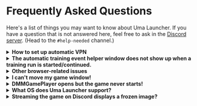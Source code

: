 # Frequently Asked Questions

Here's a list of things you may want to know about Uma Launcher. If you have a question that is not answered here, feel free to ask in the [Discord server](https://discord.gg/wvGHW65C6A). (Head to the `#help-needed` channel.)

<details>
<summary><b>How to set up automatic VPN</b></summary>

**This feature is experimental. Please report any bugs you may encounter.**
The feature is disabled by default. Please read the usage guide below on how to correctly set it up:

## Usage guide:
Currently only **OpenVPN Community**, **SoftEther** and **NordVPN** are supported.
For OpenVPN and SoftEther, a server will be chosen from [https://nasu-ser.me/vpn/](https://nasu-ser.me/vpn/).
### Step 1
Start Uma Launcher, right-click the horseshoe icon in the taskbar tray and click on `Preferences`.
### Step 2
Scroll down the General settings until you reach `Auto-VPN enabled`. Tick the setting to enable auto-VPN. (This will apply when you restart Uma Launcher.)
You can leave `VPN for DMM only` checked if you want the VPN to disconnect when the game starts. Uncheck if you want the VPN to stay enabled as long as Uma Launcher is running.
### Step 3
Choose which VPN client you want to use in the `VPN client` setting. Depending on your choice, you might need to do something more:

**OpenVPN**
Place the path to `openvpn.exe` in the `VPN client path` text field. You can click on the `Browse` button to open a file browser to select it. First go to where you installed OpenVPN (likely in some Program Files folder) and go inside the `bin` folder. Then choose `openvpn.exe`.
You may use the next setting `VPN override` to specify a path to a custom ovpn profile to use. (No browse button.)

**SoftEther**
Nothing special to configure. Just make sure the setting `VPN override` is empty or input a custom server IP.

**NordVPN**
Place the path to `NordVPN.exe` in the `VPN client path` text field. You can click on the `Browse` button to open a file browser to select it. First go to where you installed NordVPN (likely in some Program Files folder) and choose `NordVPN.exe`.
### Step 4
Click `Save & close` at the bottom of the settings window and right-click the horseshoe icon in the taskbar tray and choose `Close`. Close DMM if needed. Now run Uma Launcher again and use Uma Launcher like normal. (Depending on your location, the connection may not be very fast.)

Keep in mind that this feature is experimental, so be sure to let me know if anything does not work on your machine.
</details>

<details>
<summary><b>The automatic training event helper window does not show up when a training run is started/continued.</b></summary>

This feature requires you install the CarrotJuicer mod for Uma Musume. Please carefully read <a href="https://umapyoi.net/uma-launcher" target="_blank">the instructions</a> on how to install it. (See bottom of the instructions section on how to use if you already use Trainers' Legend G or Noccu's English Patch.)<br>
If you installed CarrotJuicer according to the instructions but nothing happens when you start/enter a training run, try the following:

* Make sure CarrotJuicer functionality is enabled in the preferences of Uma Launcher.
  * Right-click the horseshoe icon in the taskbar tray and click on `Preferences`. Make sure `Enable CarrotJuicer` is checked.
* Make sure Uma Launcher uses the correct game folder when it looks for CarrotJuicer's output.
  * Right-click the horseshoe icon in the taskbar tray and click on `Preferences`. Make sure `Game install path` is set to the folder where you installed Uma Musume.
  * If you ever had Uma Musume installed in its default location, but have since installed it elsewhere, make sure you confirm where the game is installed directly in DMMGamePlayer.
    * Open DMMGamePlayer, open the "My Games" (マイゲーム) page.
    * Hover over the Uma Musume game image and click the information icon 🛈
    * Click on the link in the bottom-right of the popup that says `ダウンロード先フォルダを表示` and has a folder icon next to it.
    * This will open a file browser and highlight the folder that the game is installed in (it has `umamusume.exe` inside it). Set that folder in Uma Launcher's preferences.

Make sure to **restart Uma Launcher** after doing any of the above. (Right-click the horseshoe icon in the taskbar tray and click on `Close`.)<br>
If the helper window still does not show up, please ask for help in the Discord server (see top of the page.)
</details>


<details>
<summary><b>Other browser-related issues</b></summary>

If you get error messages related to the web browser, try switching to Firefox in the preferences. Chromium-based browsers (Chrome, Edge) are inconsistent and a pain to work with. Firefox is the most stable browser to use with Uma Launcher.<br>
You may still report issues you have with Chromium-based browsers.
</details>

<details>
<summary><b>I can't move my game window!</b></summary>

Right-click the horseshoe icon and uncheck `Lock game window`. You should now be able to move the game window.<br>
When you are done moving the window, re-enable `Lock game window` and it will remember the position of the game window.<br>
You will need to do this again when the game switches into landscape mode.

</details>

<details>
<summary><b>DMMGamePlayer opens but the game never starts!</b></summary>

This happens if there is an update available for Uma Musume. You will need to update the game manually.<br>
Move to the "My Games" (マイゲーム) page and click the orange button when you hover over the Uma Musume game image.<br>
The way DMM works makes it impossible to automate this process. (In an old version of DMM, it would properly show the update popup, but that is no longer the case.)<br>
If you want to know when there is an update available, you can follow either Umapyoi.net's Twitter account, or the official Japanese Uma Musume Twitter account.

</details>

<details>
<summary><b>What OS does Uma Launcher support?</b></summary>

Uma Launcher is only built for and tested on Windows 10. It should work with Windows 11 as well.<br>
If you are trying to use Uma Launcher on Linux or Mac, figure it out yourself since you managed to get Uma Musume running on it. ;)
</details>

<details>
<summary><b>Streaming the game on Discord displays a frozen image?</b></summary>

This appears to be a bug with Discord and it's unrelated to Uma Launcher. I've found this happens when the game's window is close to the taskbar.<br>
* Right-click the horseshoe icon and choose `Preferences`.
* Move to the `Position` tab.
* Scroll down to the safezone offsets.
* Add at least 8 offset to whatever side your taskbar is at.
* Click `Save and close`.
* Right-click the horseshoe icon and choose `Maximize + center game`.
</details>
